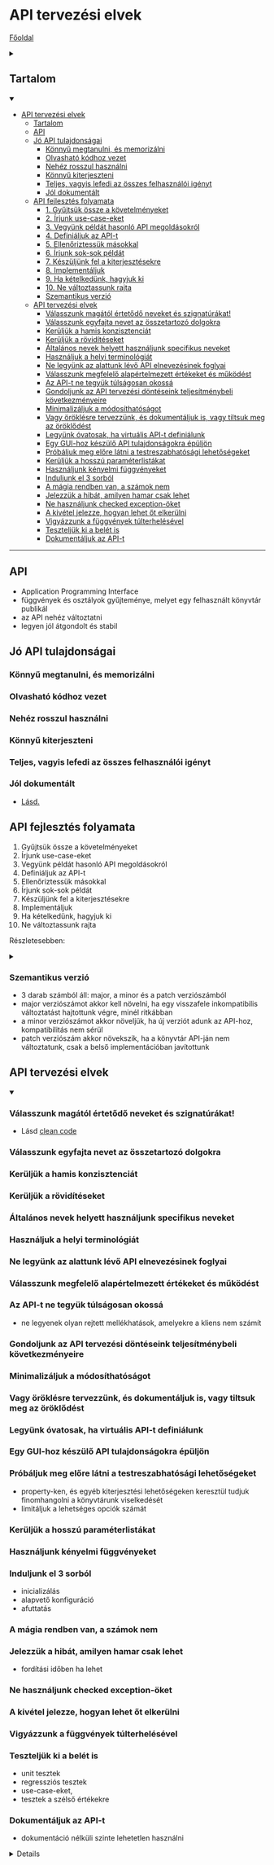 # API tervezési elvek

[Főoldal](oop.md)
<details>
  <summary></summary>

[Fogalmak](terms.md)

[Minták](patterns.md)

[Elvek](principles.md)

[Heurisztikák](heuristics.md)

[Refaktorálás](refactoring.md)

[Clean-code](cleanCode.md)

[Elosztott objektumorientáltság](distributed.md)

[Konkurens és párhuzamos minták](concurrentParalell.md)

[Immutable objektumorientáltság](immutable.md)

[C++ Idiómák](idioms.md)

</details>

## Tartalom
<details open>
  <summary></summary>

- [API tervezési elvek](#api-tervezési-elvek)
  - [Tartalom](#tartalom)
  - [API](#api)
  - [Jó API tulajdonságai](#jó-api-tulajdonságai)
    - [Könnyű megtanulni, és memorizálni](#könnyű-megtanulni-és-memorizálni)
    - [Olvasható kódhoz vezet](#olvasható-kódhoz-vezet)
    - [Nehéz rosszul használni](#nehéz-rosszul-használni)
    - [Könnyű kiterjeszteni](#könnyű-kiterjeszteni)
    - [Teljes, vagyis lefedi az összes felhasználói igényt](#teljes-vagyis-lefedi-az-összes-felhasználói-igényt)
    - [Jól dokumentált](#jól-dokumentált)
  - [API fejlesztés folyamata](#api-fejlesztés-folyamata)
    - [1. Gyűjtsük össze a követelményeket](#1-gyűjtsük-össze-a-követelményeket)
    - [2. Írjunk use-case-eket](#2-írjunk-use-case-eket)
    - [3. Vegyünk példát hasonló API megoldásokról](#3-vegyünk-példát-hasonló-api-megoldásokról)
    - [4. Definiáljuk az API-t](#4-definiáljuk-az-api-t)
    - [5. Ellenőriztessük másokkal](#5-ellenőriztessük-másokkal)
    - [6. Írjunk sok-sok példát](#6-írjunk-sok-sok-példát)
    - [7. Készüljünk fel a kiterjesztésekre](#7-készüljünk-fel-a-kiterjesztésekre)
    - [8. Implementáljuk](#8-implementáljuk)
    - [9. Ha kételkedünk, hagyjuk ki](#9-ha-kételkedünk-hagyjuk-ki)
    - [10. Ne változtassunk rajta](#10-ne-változtassunk-rajta)
    - [Szemantikus verzió](#szemantikus-verzió)
  - [API tervezési elvek](#api-tervezési-elvek-1)
    - [Válasszunk magától értetődő neveket és szignatúrákat!](#válasszunk-magától-értetődő-neveket-és-szignatúrákat)
    - [Válasszunk egyfajta nevet az összetartozó dolgokra](#válasszunk-egyfajta-nevet-az-összetartozó-dolgokra)
    - [Kerüljük a hamis konzisztenciát](#kerüljük-a-hamis-konzisztenciát)
    - [Kerüljük a rövidítéseket](#kerüljük-a-rövidítéseket)
    - [Általános nevek helyett használjunk specifikus neveket](#általános-nevek-helyett-használjunk-specifikus-neveket)
    - [Használjuk a helyi terminológiát](#használjuk-a-helyi-terminológiát)
    - [Ne legyünk az alattunk lévő API elnevezésinek foglyai](#ne-legyünk-az-alattunk-lévő-api-elnevezésinek-foglyai)
    - [Válasszunk megfelelő alapértelmezett értékeket és működést](#válasszunk-megfelelő-alapértelmezett-értékeket-és-működést)
    - [Az API-t ne tegyük túlságosan okossá](#az-api-t-ne-tegyük-túlságosan-okossá)
    - [Gondoljunk az API tervezési döntéseink teljesítménybeli következményeire](#gondoljunk-az-api-tervezési-döntéseink-teljesítménybeli-következményeire)
    - [Minimalizáljuk a módosíthatóságot](#minimalizáljuk-a-módosíthatóságot)
    - [Vagy öröklésre tervezzünk, és dokumentáljuk is, vagy tiltsuk meg az öröklődést](#vagy-öröklésre-tervezzünk-és-dokumentáljuk-is-vagy-tiltsuk-meg-az-öröklődést)
    - [Legyünk óvatosak, ha virtuális API-t definiálunk](#legyünk-óvatosak-ha-virtuális-api-t-definiálunk)
    - [Egy GUI-hoz készülő API tulajdonságokra épüljön](#egy-gui-hoz-készülő-api-tulajdonságokra-épüljön)
    - [Próbáljuk meg előre látni a testreszabhatósági lehetőségeket](#próbáljuk-meg-előre-látni-a-testreszabhatósági-lehetőségeket)
    - [Kerüljük a hosszú paraméterlistákat](#kerüljük-a-hosszú-paraméterlistákat)
    - [Használjunk kényelmi függvényeket](#használjunk-kényelmi-függvényeket)
    - [Induljunk el 3 sorból](#induljunk-el-3-sorból)
    - [A mágia rendben van, a számok nem](#a-mágia-rendben-van-a-számok-nem)
    - [Jelezzük a hibát, amilyen hamar csak lehet](#jelezzük-a-hibát-amilyen-hamar-csak-lehet)
    - [Ne használjunk checked exception-öket](#ne-használjunk-checked-exception-öket)
    - [A kivétel jelezze, hogyan lehet őt elkerülni](#a-kivétel-jelezze-hogyan-lehet-őt-elkerülni)
    - [Vigyázzunk a függvények túlterhelésével](#vigyázzunk-a-függvények-túlterhelésével)
    - [Teszteljük ki a belét is](#teszteljük-ki-a-belét-is)
    - [Dokumentáljuk az API-t](#dokumentáljuk-az-api-t)

</details>

---

## API

- Application Programming Interface
- függvények és osztályok gyűjteménye, melyet egy felhasznált könyvtár publikál
- az API nehéz változtatni
- legyen jól átgondolt és stabil

## Jó API tulajdonságai

### Könnyű megtanulni, és memorizálni

### Olvasható kódhoz vezet

### Nehéz rosszul használni

### Könnyű kiterjeszteni

### Teljes, vagyis lefedi az összes felhasználói igényt

### Jól dokumentált
- [Lásd.](cleanCode.md/#publikus-API-dokumentálásának-tartalma)

## API fejlesztés folyamata 

1. Gyűjtsük össze a követelményeket
2. Írjunk use-case-eket
3. Vegyünk példát hasonló API megoldásokról
4. Definiáljuk az API-t
5. Ellenőriztessük másokkal
6. Írjunk sok-sok példát
7. Készüljünk fel a kiterjesztésekre
8. Implementáljuk
9. Ha kételkedünk, hagyjuk ki
10. Ne változtassunk rajta

Részletesebben:

<details>
  <summary></summary>

### 1. Gyűjtsük össze a követelményeket

- legyen minél átfogóbb és pontosabb

### 2. Írjunk use-case-eket

- használati esetek, amiket lefed az API
- felhasználói igényeken alapuljon
- egyszerű mintakódokkal ki lehet egészíteni
- cél az, hogy könnyű legyen használni az API-t

### 3. Vegyünk példát hasonló API megoldásokról

- használjuk amiről tudjuk, hogy jó
- tanuljunk más API-k hibáiból

### 4. Definiáljuk az API-t

- adjuk meg a pontos osztályokat és függvényeket, amiket használni lehet
- kívülről könnyen használható legyen
- unit tesztek, test driven development

### 5. Ellenőriztessük másokkal

- visszajelzések

### 6. Írjunk sok-sok példát

### 7. Készüljünk fel a kiterjesztésekre

- az API fejlődni fog
- kiterjesztés működhet öröklődéssel, delegációval, dependency injection-nel, vagy egy service provider interfész implementálásával, és az implementáció beregisztrálásával

### 8. Implementáljuk

- tesztelés is

### 9. Ha kételkedünk, hagyjuk ki

### 10. Ne változtassunk rajta

- visszafele kompatibilitás
- verziózni is kell, érdemes követni a [szemantikus verziózást](#szemantikus-verzió)

</details>

### Szemantikus verzió

- 3 darab számból áll: major, a minor és a patch verziószámból
- major verziószámot akkor kell növelni, ha egy visszafele inkompatibilis változtatást hajtottunk végre, minél ritkábban
- a minor verziószámot akkor növeljük, ha új verziót adunk az API-hoz, kompatibilitás nem sérül
- patch verziószám akkor növekszik, ha a könyvtár API-ján nem változtatunk, csak a belső implementációban javítottunk


## API tervezési elvek

<details open>
  <summary></summary>


### Válasszunk magától értetődő neveket és szignatúrákat!
- Lásd [clean code](cleanCode.md/#Kifejező-nevek-írása)

### Válasszunk egyfajta nevet az összetartozó dolgokra

### Kerüljük a hamis konzisztenciát

### Kerüljük a rövidítéseket

### Általános nevek helyett használjunk specifikus neveket

### Használjuk a helyi terminológiát

### Ne legyünk az alattunk lévő API elnevezésinek foglyai

### Válasszunk megfelelő alapértelmezett értékeket és működést

### Az API-t ne tegyük túlságosan okossá
- ne legyenek olyan rejtett mellékhatások, amelyekre a kliens nem számít

### Gondoljunk az API tervezési döntéseink teljesítménybeli következményeire

### Minimalizáljuk a módosíthatóságot

### Vagy öröklésre tervezzünk, és dokumentáljuk is, vagy tiltsuk meg az öröklődést

### Legyünk óvatosak, ha virtuális API-t definiálunk

### Egy GUI-hoz készülő API tulajdonságokra épüljön

### Próbáljuk meg előre látni a testreszabhatósági lehetőségeket
- property-ken, és egyéb kiterjesztési lehetőségeken keresztül tudjuk finomhangolni a könyvtárunk viselkedését
- limitáljuk a lehetséges opciók számát

### Kerüljük a hosszú paraméterlistákat

### Használjunk kényelmi függvényeket

### Induljunk el 3 sorból
- inicializálás
- alapvető konfiguráció
- afuttatás

### A mágia rendben van, a számok nem

### Jelezzük a hibát, amilyen hamar csak lehet
- fordítási időben ha lehet

### Ne használjunk checked exception-öket

### A kivétel jelezze, hogyan lehet őt elkerülni

### Vigyázzunk a függvények túlterhelésével

### Teszteljük ki a belét is
- unit tesztek
- regressziós tesztek 
- use-case-eket,
- tesztek a szélső értékekre


### Dokumentáljuk az API-t

- dokumentáció nélküli szinte lehetetlen használni

<details/>

